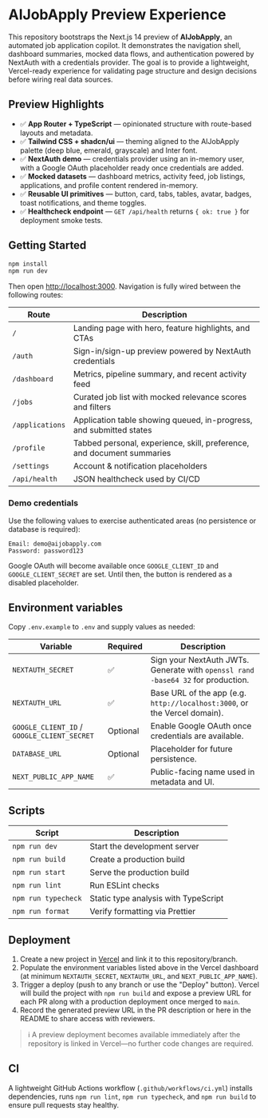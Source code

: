 # AIJobApply Preview Experience

This repository bootstraps the Next.js 14 preview of **AIJobApply**, an automated job application copilot. It demonstrates the navigation shell, dashboard summaries, mocked data flows, and authentication powered by NextAuth with a credentials provider. The goal is to provide a lightweight, Vercel-ready experience for validating page structure and design decisions before wiring real data sources.

## Preview Highlights

- ✅ **App Router + TypeScript** — opinionated structure with route-based layouts and metadata.
- ✅ **Tailwind CSS + shadcn/ui** — theming aligned to the AIJobApply palette (deep blue, emerald, grayscale) and Inter font.
- ✅ **NextAuth demo** — credentials provider using an in-memory user, with a Google OAuth placeholder ready once credentials are added.
- ✅ **Mocked datasets** — dashboard metrics, activity feed, job listings, applications, and profile content rendered in-memory.
- ✅ **Reusable UI primitives** — button, card, tabs, tables, avatar, badges, toast notifications, and theme toggles.
- ✅ **Healthcheck endpoint** — `GET /api/health` returns `{ ok: true }` for deployment smoke tests.

## Getting Started

```bash
npm install
npm run dev
```

Then open [http://localhost:3000](http://localhost:3000). Navigation is fully wired between the following routes:

| Route | Description |
| --- | --- |
| `/` | Landing page with hero, feature highlights, and CTAs |
| `/auth` | Sign-in/sign-up preview powered by NextAuth credentials |
| `/dashboard` | Metrics, pipeline summary, and recent activity feed |
| `/jobs` | Curated job list with mocked relevance scores and filters |
| `/applications` | Application table showing queued, in-progress, and submitted states |
| `/profile` | Tabbed personal, experience, skill, preference, and document summaries |
| `/settings` | Account & notification placeholders |
| `/api/health` | JSON healthcheck used by CI/CD |

### Demo credentials

Use the following values to exercise authenticated areas (no persistence or database is required):

```
Email: demo@aijobapply.com
Password: password123
```

Google OAuth will become available once `GOOGLE_CLIENT_ID` and `GOOGLE_CLIENT_SECRET` are set. Until then, the button is rendered as a disabled placeholder.

## Environment variables

Copy `.env.example` to `.env` and supply values as needed:

| Variable | Required | Description |
| --- | --- | --- |
| `NEXTAUTH_SECRET` | ✅ | Sign your NextAuth JWTs. Generate with `openssl rand -base64 32` for production. |
| `NEXTAUTH_URL` | ✅ | Base URL of the app (e.g. `http://localhost:3000`, or the Vercel domain). |
| `GOOGLE_CLIENT_ID` / `GOOGLE_CLIENT_SECRET` | Optional | Enable Google OAuth once credentials are available. |
| `DATABASE_URL` | Optional | Placeholder for future persistence. |
| `NEXT_PUBLIC_APP_NAME` | ✅ | Public-facing name used in metadata and UI. |

## Scripts

| Script | Description |
| --- | --- |
| `npm run dev` | Start the development server |
| `npm run build` | Create a production build |
| `npm run start` | Serve the production build |
| `npm run lint` | Run ESLint checks |
| `npm run typecheck` | Static type analysis with TypeScript |
| `npm run format` | Verify formatting via Prettier |

## Deployment

1. Create a new project in [Vercel](https://vercel.com/import) and link it to this repository/branch.
2. Populate the environment variables listed above in the Vercel dashboard (at minimum `NEXTAUTH_SECRET`, `NEXTAUTH_URL`, and `NEXT_PUBLIC_APP_NAME`).
3. Trigger a deploy (push to any branch or use the "Deploy" button). Vercel will build the project with `npm run build` and expose a preview URL for each PR along with a production deployment once merged to `main`.
4. Record the generated preview URL in the PR description or here in the README to share access with reviewers.

> ℹ️ A preview deployment becomes available immediately after the repository is linked in Vercel—no further code changes are required.

## CI

A lightweight GitHub Actions workflow (`.github/workflows/ci.yml`) installs dependencies, runs `npm run lint`, `npm run typecheck`, and `npm run build` to ensure pull requests stay healthy.
